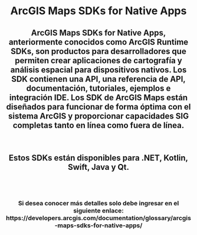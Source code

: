 <div id="header" align="center">
  <h1>ArcGIS Maps SDKs for Native Apps</h1>
  <h2>ArcGIS Maps SDKs for Native Apps, anteriormente conocidos como ArcGIS Runtime SDKs, son productos para desarrolladores que permiten crear aplicaciones de cartografía y análisis espacial para dispositivos nativos. Los SDK contienen una API, una referencia de API, documentación, tutoriales, ejemplos e integración IDE. Los SDK de ArcGIS Maps están diseñados para funcionar de forma óptima con el sistema ArcGIS y proporcionar capacidades SIG completas tanto en línea como fuera de línea.</h2><br>
  <h2>Estos SDKs están disponibles para .NET, Kotlin, Swift, Java y Qt.</h2><br><br>
    <h3>Si desea conocer más detalles solo debe ingresar en el siguiente enlace: https://developers.arcgis.com/documentation/glossary/arcgis-maps-sdks-for-native-apps/</h3><br>
</div>
